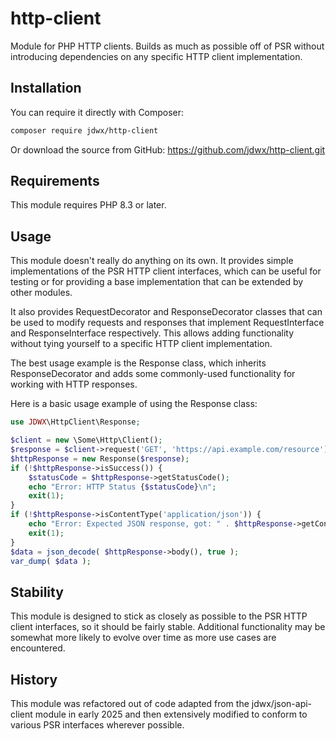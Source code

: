 # http-client

Module for PHP HTTP clients. Builds as much as possible off of PSR without introducing dependencies on any specific HTTP client implementation.

## Installation

You can require it directly with Composer:

```bash
composer require jdwx/http-client
```

Or download the source from GitHub: https://github.com/jdwx/http-client.git

## Requirements

This module requires PHP 8.3 or later.

## Usage

This module doesn't really do anything on its own. It provides simple implementations of the PSR HTTP client interfaces, which can be useful for testing or for providing a base implementation that can be extended by other modules.

It also provides RequestDecorator and ResponseDecorator classes that can be used to modify requests and responses that implement RequestInterface and ResponseInterface respectively. This allows adding functionality without tying yourself to a specific HTTP client implementation.

The best usage example is the Response class, which inherits ResponseDecorator and adds some commonly-used functionality for working with HTTP responses.

Here is a basic usage example of using the Response class:

```php
use JDWX\HttpClient\Response;

$client = new \Some\Http\Client();
$response = $client->request('GET', 'https://api.example.com/resource');
$httpResponse = new Response($response);
if (!$httpResponse->isSuccess()) {
    $statusCode = $httpResponse->getStatusCode();
    echo "Error: HTTP Status {$statusCode}\n";
    exit(1);
}
if (!$httpResponse->isContentType('application/json')) {
    echo "Error: Expected JSON response, got: " . $httpResponse->getContentType() . "\n";
    exit(1);
}
$data = json_decode( $httpResponse->body(), true );
var_dump( $data );
```

## Stability

This module is designed to stick as closely as possible to the PSR HTTP client interfaces, so it should be fairly stable. Additional functionality may be somewhat more likely to evolve over time as more use cases are encountered.

## History

This module was refactored out of code adapted from the jdwx/json-api-client module in early 2025 and then extensively modified to conform to various PSR interfaces wherever possible.
